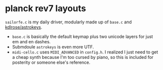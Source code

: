 # planck rev7 layouts

`sailorfe.c` is my daily driver, modularly made up of `base.c` and
[kdlrose/astrokeys](https://github.com/kdlrose/astrokeys).

- `base.c` is basically the default keymap plus two unicode layers for just em
    and en dashes.
- Submdoule `astrokeys` is even more UTF.
- `midi-cello.c` uses `MIDI_ADVANCED` in `config.h`. I realized I just need to
    get a cheap synth because I'm too cursed by piano, so this is included for
    posterity or someone else's reference.
